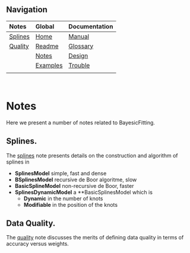 ---
---

## Navigation

| Notes | Global | Documentation |
|:-|:-|:-|
| [Splines](./splines.md) | [Home](../index.md) | [Manual](./manual.md) |
| [Quality](./dataquality.md) | [Readme](../README.md) | [Glossary](./glossary.md)  |
|  | [Notes](./notes.md) | [Design](./design.md) |
|  | [Examples][exlink] | [Trouble](./troubles.md) |
|  | | |

[exlink]: https://github.com/dokester/BayesicFitting/tree/master/BayesicFitting/examples

&nbsp;

# Notes

Here we present a number of notes related to BayesicFitting.

## Splines.

The [splines](./splines.md) note presents details on the construction and 
algorithm of splines in 

 + **SplinesModel**  simple, fast and dense
 + **BSplinesModel** recursive de Boor algoritme, slow
 + **BasicSplineModel** non-recursive de Boor, faster
 + **SplinesDynamicModel** a **BasicSplinesModel which is 
   - **Dynamic** in the number of knots
   - **Modifiable** in the position of the knots

## Data Quality.   

The [quality](./dataquality.md) note discusses the merits of defining 
data quality in terms of accuracy versus weights.



